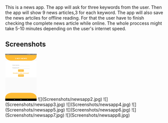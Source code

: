 This is a news app. The app will ask for three keywords from the user. Then the app will show 9 news articles,3 for each keyword.
 The app will also save the news artciles for offline reading. For that the user have to finish checking the complete news article while online. The whole
proccess might take 5-10 minutes depending on the user's internet speed.
## Screenshots
<img src="Screenshots/newsapp1.jpg" alt="Screenshot 1" width="100" height="150">
![](Screenshots/newsapp2.jpg)
![](Screenshots/newsapp3.jpg)
![](Screenshots/newsapp4.jpg)
![](Screenshots/newsapp5.jpg)
![](Screenshots/newsapp6.jpg)
![](Screenshots/newsapp7.jpg)
![](Screenshots/newsapp8.jpg)

